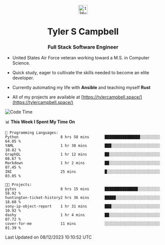 <p align="center">
<a href="https://www.linkedin.com/in/t36campbell" target="blank"><img align="center" src="https://ik.imagekit.io/t36campbell/Portfolio/linkedin.png.original_m8bbGgPh6.png" alt="t36campbell" height="30" width="30" /></a>
</p>
<h1 align="center">Tyler S Campbell</h1>
<h3 align="center">Full Stack Software Engineer</h3>

* United States Air Force veteran working toward a M.S. in Computer Science.

* Quick study, eager to cultivate the skills needed to become an elite developer.

* Currently automating my life with **Ansible** and teaching myself **Rust**

* All of my projects are available at [https://tylercampbell.space/](https://tylercampbell.space/)

<!--START_SECTION:waka-->
![Code Time](http://img.shields.io/badge/Code%20Time-3%2C023%20hrs%2014%20mins-blue)

📊 **This Week I Spent My Time On** 

```text
💬 Programming Languages: 
Python                   8 hrs 58 mins       ████████████████░░░░░░░░░   64.05 % 
YAML                     1 hr 30 mins        ███░░░░░░░░░░░░░░░░░░░░░░   10.82 % 
GraphQL                  1 hr 12 mins        ██░░░░░░░░░░░░░░░░░░░░░░░   08.67 % 
Markdown                 1 hr 2 mins         ██░░░░░░░░░░░░░░░░░░░░░░░   07.45 % 
INI                      25 mins             █░░░░░░░░░░░░░░░░░░░░░░░░   03.05 % 

🐱‍💻 Projects: 
pytos                    8 hrs 15 mins       ███████████████░░░░░░░░░░   58.92 % 
huntington-ticket-history2 hrs 36 mins       █████░░░░░░░░░░░░░░░░░░░░   18.60 % 
sony-ip-object-report    1 hr 31 mins        ███░░░░░░░░░░░░░░░░░░░░░░   10.92 % 
dashy                    1 hr 4 mins         ██░░░░░░░░░░░░░░░░░░░░░░░   07.72 % 
cover-for-me             11 mins             ░░░░░░░░░░░░░░░░░░░░░░░░░   01.39 % 
```


 Last Updated on 08/12/2023 10:10:52 UTC
<!--END_SECTION:waka-->
